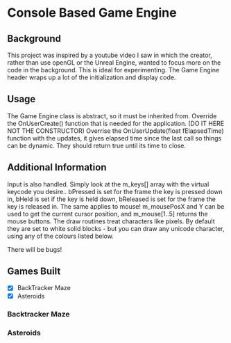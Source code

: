 # Console Based Game Engine

## Background
This project was inspired by a youtube video I saw in which the creator, rather than use openGL or the Unreal Engine, wanted to focus more on the code in the background. This is ideal for experimenting. The Game Engine header wraps up a lot of the initialization and display code.

## Usage
The Game Engine class is abstract, so it must be inherited from. Override the OnUserCreate() function that is needed for the application. (DO IT HERE NOT THE CONSTRUCTOR) Overrise the OnUserUpdate(float fElapsedTime) function with the updates, it gives elapsed time since the last call so things can be dynamic. They should return true until its time to close.

## Additional Information
Input is also handled. Simply look at the m_keys[] array with the virtual
keycode you desire.. bPressed is set for the frame the key is pressed down
in, bHeld is set if the key is held down, bReleased is set for the frame the key
is released in. The same applies to mouse! m_mousePosX and Y can be used to get
the current cursor position, and m_mouse[1..5] returns the mouse buttons.
The draw routines treat characters like pixels. By default they are set to white solid
blocks - but you can draw any unicode character, using any of the colours listed below.

There will be bugs!

## Games Built
- [X] BackTracker Maze
- [X] Asteroids

### Backtracker Maze

### Asteroids
